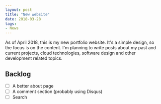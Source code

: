 ```yaml
---
layout: post
title: "New website"
date: 2018-03-28
tags:
- News
---
```


As of April 2018, this is my new portfolio website. It's a simple design, so the focus is on the content.
I'm planning to write posts about my past and current projects, cloud technologies, software design and other development related topics.

## Backlog
- [ ] A better about page
- [ ] A comment section (probably using Disqus)
- [ ] Search
